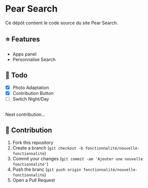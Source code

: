 # Pear Search

Ce dépôt contient le code source du site Pear Search.

## ⭐ Features

- Apps panel
- Personnalise Search

<!-- ## 🚩 Marker

To add a marker, press `CTRL+M`. The marker will appear on the seekbar which can be useful to highlight or mark favourite parts.
To clear all markers, press `CTRL+C`. The markers will automatically show up when playing songs.
-->

## 📝 Todo

- [x] Photo Adaptation
- [x] Contribution Button
- [ ] Switch Night/Day
<br>
Next contribution...

## 🚩 Contribution

1. Fork this repository
2. Create a branch (`git checkout -b fonctionnalité/nouvelle-fonctionnalite`)
3. Commit your changes (`git commit -am 'Ajouter une nouvelle fonctionnalité'`)
4. Push the branc (`git push origin fonctionnalité/nouvelle-fonctionnalite`)
5. Open a Pull Request
